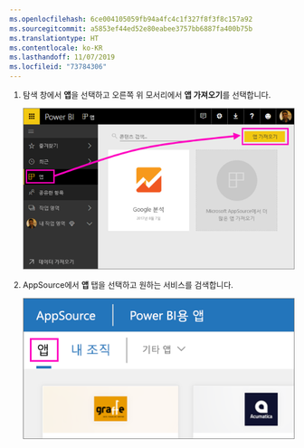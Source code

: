 ```yaml
---
ms.openlocfilehash: 6ce004105059fb94a4fc4c1f327f8f3f8c157a92
ms.sourcegitcommit: a5853ef44ed52e80eabee3757bb6887fa400b75b
ms.translationtype: HT
ms.contentlocale: ko-KR
ms.lasthandoff: 11/07/2019
ms.locfileid: "73784306"
---
```

1. 탐색 창에서 **앱**을 선택하고 오른쪽 위 모서리에서 **앱 가져오기**를 선택합니다.
   
     ![앱 가져오기 아이콘](./media/powerbi-service-apps-get-more-apps/power-bi-service-apps-get-apps-1-app-line.png)
2. AppSource에서 **앱** 탭을 선택하고 원하는 서비스를 검색합니다.
   
    ![AppSource의 앱 탭](./media/powerbi-service-apps-get-more-apps/power-bi-appsource-apps.png)

